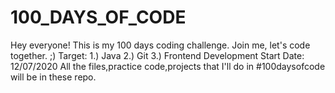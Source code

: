 # 100_DAYS_OF_CODE
Hey everyone! This is my 100 days coding challenge. Join me, let's code together. ;)
Target: 1.) Java
        2.) Git
        3.) Frontend Development
Start Date: 12/07/2020
All the files,practice code,projects that I'll do in #100daysofcode will be in these repo.


